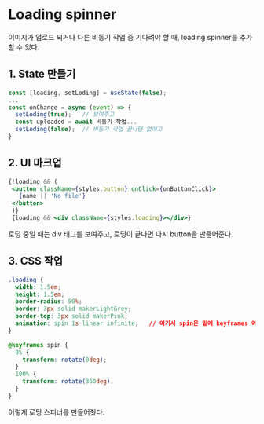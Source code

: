 # Loading spinner

이미지가 업로드 되거나 다른 비동기 작업 중 기다려야 할 때, loading spinner를 추가할 수 있다.

## 1. State 만들기

```jsx
const [loading, setLoding] = useState(false);
...
const onChange = async (event) => {
  setLoding(true);   // 보여주고
  const uploaded = await 비동기 작업...
  setLoding(false);  // 비동기 작업 끝나면 없애고
}
```

## 2. UI 마크업

```jsx
{!loading && (
 <button className={styles.button} onClick={onButtonClick}>
   {name || 'No file'}
 </button>
 )}
 {loading && <div className={styles.loading}></div>}
```

로딩 중일 때는 div 태그를 보여주고, 로딩이 끝나면 다시 button을 만들어준다.

## 3. CSS 작업

```css
.loading {
  width: 1.5em;
  height: 1.5em;
  border-radius: 50%;
  border: 3px solid makerLightGrey;
  border-top: 3px solid makerPink;
  animation: spin 1s linear infinite;   // 여기서 spin은 밑에 keyframes 에 정의 됨.
}

@keyframes spin {
  0% {
    transform: rotate(0deg);
  }
  100% {
    transform: rotate(360deg);
  }
}
```

이렇게 로딩 스피너를 만들어줬다.
